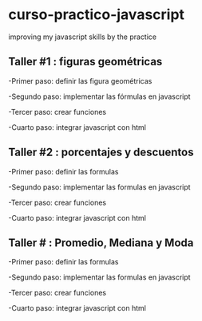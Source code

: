 # curso-practico-javascript
improving my javascript skills by the practice

## Taller #1 : figuras geométricas

-Primer paso: definir las figura geométricas

-Segundo paso: implementar las fórmulas en javascript

-Tercer paso: crear funciones

-Cuarto paso: integrar javascript con html



## Taller #2 : porcentajes y descuentos

-Primer paso: definir las formulas

-Segundo paso: implementar las formulas en javascript

-Tercer paso: crear funciones

-Cuarto paso: integrar javascript con html


## Taller # : Promedio, Mediana y Moda

-Primer paso: definir las formulas

-Segundo paso: implementar las formulas en javascript

-Tercer paso: crear funciones

-Cuarto paso: integrar javascript con html
